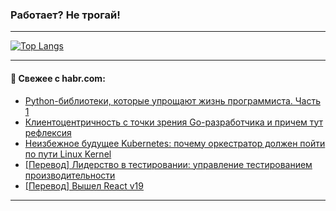 ### Работает? Не трогай!

---
<!--
#### 🛠️ Technical stack:

![Java](https://img.shields.io/badge/Java-informational?logo=Oracle&style=flat&logoColor=white&color=FF4500)
![Kotlin](https://img.shields.io/badge/Kotlin-informational?logo=Kotlin&style=flat&logoColor=white&color=774D97)
![TS](https://img.shields.io/badge/TypeScript-informational?logo=typeScript&style=flat&logoColor=black&color=017acc)
![Python](https://img.shields.io/badge/Python-informational?logo=Python&style=flat&logoColor=black&color=ffdd54) <br>
![Spring](https://img.shields.io/badge/Spring-informational?logo=Spring&style=flat&logoColor=white&color=6DB33F) 
![SpringBoot](https://img.shields.io/badge/SpringBoot-informational?logo=SpringBoot&style=flat&logoColor=white&color=6DB33F)
![Nest](https://img.shields.io/badge/NestJS-informational?logo=NestJS&style=flat&logoColor=white&color=E0234E) 
![NodeJS](https://img.shields.io/badge/NodeJS-informational?logo=node.js&style=flat&logoColor=white&color=70A760)<br>
![PostgreSQL](https://img.shields.io/badge/PostgreSQL-informational?logo=PostgreSQL&style=flat&logoColor=white&color=DAA520)
![MongoDB](https://img.shields.io/badge/MongoDB-informational?logo=MongoDB&style=flat&logoColor=white&color=870000)
![Apache](https://img.shields.io/badge/Apache-informational?logo=apache&style=flat&logoColor=white&color=f74e28)

___ 
-->

<!--- #### 🛠️ : --->

[![Top Langs](https://github-readme-stats-82jvfl3w3-advtsettinggmailcoms-projects.vercel.app/api/top-langs/?username=zloylis&langs_count=10&hide_title=true&title_color=e6edf3&size_weight=0.5&count_weight=0.5&layout=compact&hide_progress=true&hide_border=true&theme=dracula)](https://github.com/zloylis)

<!---


####  :octocat:&nbsp;&nbsp; Статистика:

![GitHub stats](https://github-readme-stats-u2qms2cxw-advtsettinggmailcoms-projects.vercel.app/api?username=zloylis&show_icons=true&hide_border=true&theme=dracula&title_color=e6edf3&include_all_commits=true&count_private=true&hide_rank=false&hide_title=true&rank_icon=github)
-->
---

#### 💬 Свежее с habr.com:

<!-- BLOG-POST-LIST:START -->
- [Python-библиотеки, которые упрощают жизнь программиста. Часть 1](https://habr.com/ru/companies/ru_mts/articles/865450/?utm_source=habrahabr&utm_medium=rss&utm_campaign=865450)
- [Клиентоцентричность с точки зрения Go-разработчика и причем тут рефлексия](https://habr.com/ru/companies/cloud_ru/articles/861668/?utm_source=habrahabr&utm_medium=rss&utm_campaign=861668)
- [Неизбежное будущее Kubernetes: почему оркестратор должен пойти по пути Linux Kernel](https://habr.com/ru/companies/aenix/articles/865238/?utm_source=habrahabr&utm_medium=rss&utm_campaign=865238)
- [[Перевод] Лидерство в тестировании: управление тестированием производительности](https://habr.com/ru/articles/865152/?utm_source=habrahabr&utm_medium=rss&utm_campaign=865152)
- [[Перевод] Вышел React v19](https://habr.com/ru/articles/865416/?utm_source=habrahabr&utm_medium=rss&utm_campaign=865416)
<!-- BLOG-POST-LIST:END -->

---
